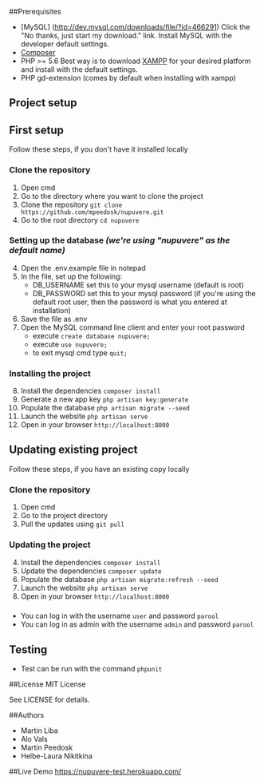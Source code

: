 ##Prerequisites

- [MySQL] (http://dev.mysql.com/downloads/file/?id=466291)
Click the "No thanks, just start my download." link. Install MySQL with the developer default settings.
- [Composer](https://getcomposer.org/)
- PHP >= 5.6
Best way is to download [XAMPP](https://www.apachefriends.org/index.html) for your desired platform and install with the default settings.
- PHP gd-extension (comes by default when installing with xampp)

## Project setup

## First setup
Follow these steps, if you don't have it installed locally
### Clone the repository
1. Open cmd
2. Go to the directory where you want to clone the project
3. Clone the repository `git clone https://github.com/mpeedosk/nupuvere.git`
4. Go to the root directory `cd nupuvere`

### Setting up the database _(we're using "nupuvere" as the default name)_
4. Open the .env.example file in notepad
5. In the file, set up the following:
    * DB_USERNAME set this to your mysql username (default is root)
    * DB_PASSWORD set this to your mysql password (if you're using the default root user, then the password is what you entered at installation)
6. Save the file as .env
7. Open the  MySQL command line client and enter your root password
    * execute `create database nupuvere;`
    * execute `use nupuvere;`
    * to exit mysql cmd type `quit;`

### Installing the project
8. Install the dependencies `composer install`
9. Generate a new app key `php artisan key:generate`
10. Populate the database `php artisan migrate --seed`
11. Launch the website `php artisan serve`
12. Open in your browser `http://localhost:8000`

## Updating existing project
Follow these steps, if you have an existing copy locally
### Clone the repository
1. Open cmd
2. Go to the project directory
3. Pull the updates using `git pull`

### Updating the project
4. Install the dependencies `composer install`
5. Update the dependencies `composer update`
6. Populate the database `php artisan migrate:refresh --seed`
7. Launch the website `php artisan serve`
8. Open in your browser `http://localhost:8000`

###
* You can log in with the username `user` and password `parool`
* You can log in as admin with the username `admin` and password `parool`
 
## Testing
* Test can be run with the command `phpunit`

##License
MIT License

See LICENSE for details.

##Authors
- Martin Liba
- Alo Vals
- Martin Peedosk
- Helbe-Laura Nikitkina

##Live Demo
https://nupuvere-test.herokuapp.com/
